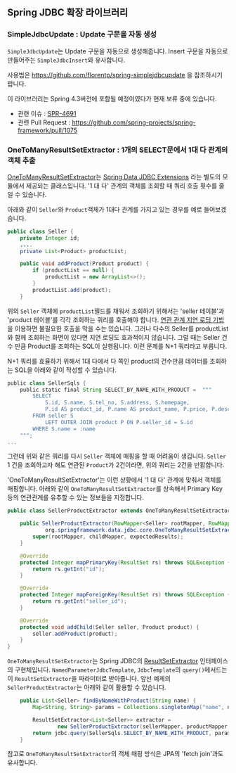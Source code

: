 ## Spring JDBC 확장 라이브러리

### SimpleJdbcUpdate : Update 구문을 자동 생성
`SimpleJdbcUpdate`는 Update 구문을 자동으로 생성해줍니다. Insert 구문을 자동으로 만들어주는 `SimpleJdbcInsert`와 유사합니다.

사용법은 https://github.com/florentp/spring-simplejdbcupdate 을 참조하시기 랍니다.

이 라이브러리는 Spring 4.3버전에 포함될 예정이였다가 현재 보류 중에 있습니다.

- 관련 이슈 : [SPR-4691](https://jira.spring.io/browse/SPR-4691)
- 관련 Pull Request : https://github.com/spring-projects/spring-framework/pull/1075

### OneToManyResultSetExtractor : 1개의 SELECT문에서 1대 다 관계의 객체 추출
[OneToManyResultSetExtractor](http://docs.spring.io/spring-data/jdbc/docs/current/api/org/springframework/data/jdbc/core/OneToManyResultSetExtractor.html)는 [Spring Data JDBC Extensions](http://projects.spring.io/spring-data-jdbc-ext/) 라는 별도의 모듈에서 제공되는 클래스입니다. '1 대 다' 관계의 객체를 조회할 때 쿼리 호출 횟수를 줄일 수 있습니다.

아래와 같이 `Seller`와 `Product`객체가 1대다 관계를 가지고 있는 경우를 예로 들어보겠습니다.

```java
public class Seller {
	private Integer id;
	....
	private List<Product> productList;

	public void addProduct(Product product) {
		if (productList == null) {
			productList = new ArrayList<>();
		}
		productList.add(product);
	}
```

위의 `Seller` 객체에 `productList`필드를 채워서 조회하기 위해서는 'seller 테이블'과 'product 테이블'를 각각 조회하는 쿼리를 호출해야 합니다. [연관 관계 지연 로딩 기법](lazy-loading.md)을 이용하면 불필요한 호출을 막을 수는 있습니다. 그러나 다수의 Seller를 productList와 함께 조회하는 화면이 있다면 지연 로딩도 효과적이지 않습니다. 그럴 때는 Seller 건수 만큼 Product를 조회하는 SQL이 실행됩니다. 이런 문제를 N+1 쿼리라고 부릅니다.

N+1 쿼리를 효율하기 위해서 1대 다에서 다 쪽인 product의 건수만큼 데이터를 조회하는 SQL을 아래와 같이 작성할 수 있습니다.

```groovy
public class SellerSqls {
	public static final String SELECT_BY_NAME_WITH_PRODUCT =  """
		SELECT
			S.id, S.name, S.tel_no, S.address, S.homepage,
			P.id AS product_id, P.name AS product_name, P.price, P.desc, P.seller_id, P.reg_time
		FROM seller S
			LEFT OUTER JOIN product P ON P.seller_id = S.id
		WHERE S.name = :name
	""";
...
```
그런데 위와 같은 쿼리를 다시 `Seller` 객체에 매핑을 할 때 어려움이 생깁니다. `Seller` 1 건을 조회하고자 해도 연관된 `Product`가 2건이라면, 위의 쿼리는 2건을 반홥합니다.

'OneToManyResultSetExtractor'는 이런 상황에서 '1 대 다' 관계에 맞춰서 객체를 매핑합니다. 아래와 같이 `OneToManyResultSetExtractor`를 상속해서 Primary Key 등의 연관관계를 유추할 수 있는 정보들을 지정합니다.

```java
public class SellerProductExtractor extends OneToManyResultSetExtractor<Seller, Product, Integer> {

	public SellerProductExtractor(RowMapper<Seller> rootMapper, RowMapper<Product> childMapper,
			org.springframework.data.jdbc.core.OneToManyResultSetExtractor.ExpectedResults expectedResults) {
		super(rootMapper, childMapper, expectedResults);
	}

	@Override
	protected Integer mapPrimaryKey(ResultSet rs) throws SQLException {
		return rs.getInt("id");
	}

	@Override
	protected Integer mapForeignKey(ResultSet rs) throws SQLException {
		return rs.getInt("seller_id");
	}

	@Override
	protected void addChild(Seller seller, Product product) {
		seller.addProduct(product);
	}
}
```

`OneToManyResultSetExtractor`는 Spring JDBC의 [ResultSetExtractor](http://docs.spring.io/spring/docs/current/javadoc-api/org/springframework/jdbc/core/ResultSetExtractor.html
) 인터페이스의 구현체입니다. `NamedParameterJdbcTemplate`, `JdbcTemplate`의 `query()`메서드는 이 `ResultSetExtractor`을 파라미터로 받아줍니다. 앞선 예제의 `SellerProductExtractor`는 아래와 같이 활용할 수 있습니다.

```java
	public List<Seller> findByNameWithProduct(String name) {
		Map<String, String> params = Collections.singletonMap("name", name);

		ResultSetExtractor<List<Seller>> extractor =
				new SellerProductExtractor(sellerMapper, productMapper, ExpectedResults.ONE_AND_ONLY_ONE);
		return jdbc.query(SellerSqls.SELECT_BY_NAME_WITH_PRODUCT, params, extractor);
	}
```

참고로 `OneToManyResultSetExtractor`의 객체 매핑 방식은 JPA의 'fetch join'과도 유사합니다.
